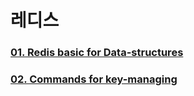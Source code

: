 # 레디스
### [01. Redis basic for Data-structures](./01_basic.md)
### [02. Commands for key-managing](./02_key_managing.md)
